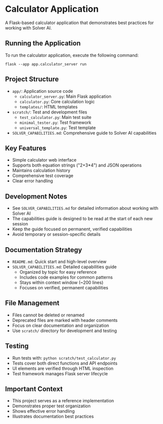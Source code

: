 # Calculator Application

A Flask-based calculator application that demonstrates best practices for working with Solver AI.

## Running the Application

To run the calculator application, execute the following command:
```
flask --app app.calculator_server run
```

## Project Structure

- `app/`: Application source code
  - `calculator_server.py`: Main Flask application
  - `calculator.py`: Core calculation logic
  - `templates/`: HTML templates
- `scratch/`: Test and development files
  - `test_calculator.py`: Main test suite
  - `minimal_tester.py`: Test framework
  - `universal_template.py`: Test template
- `SOLVER_CAPABILITIES.md`: Comprehensive guide to Solver AI capabilities

## Key Features

- Simple calculator web interface
- Supports both equation strings ("2+3*4") and JSON operations
- Maintains calculation history
- Comprehensive test coverage
- Clear error handling

## Development Notes

- See `SOLVER_CAPABILITIES.md` for detailed information about working with Solver AI
- The capabilities guide is designed to be read at the start of each new session
- Keep the guide focused on permanent, verified capabilities
- Avoid temporary or session-specific details

## Documentation Strategy

- `README.md`: Quick start and high-level overview
- `SOLVER_CAPABILITIES.md`: Detailed capabilities guide
  - Organized by topic for easy reference
  - Includes code examples for common patterns
  - Stays within context window (~200 lines)
  - Focuses on verified, permanent capabilities

## File Management

- Files cannot be deleted or renamed
- Deprecated files are marked with header comments
- Focus on clear documentation and organization
- Use `scratch/` directory for development and testing

## Testing

- Run tests with: `python scratch/test_calculator.py`
- Tests cover both direct functions and API endpoints
- UI elements are verified through HTML inspection
- Test framework manages Flask server lifecycle

## Important Context

- This project serves as a reference implementation
- Demonstrates proper test organization
- Shows effective error handling
- Illustrates documentation best practices

